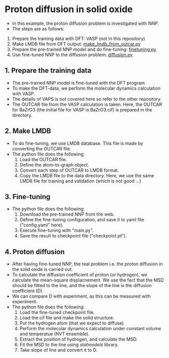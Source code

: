 # Proton diffusion in solid oxide
* In this example, the proton diffusion problem is investigated with NNP.
* The steps are as follows:
1. Prepare the training data with DFT: VASP (not in this repository)
2. Make LMDB file from DFT output: [make_lmdb_from_outcar.py](./make_lmdb_from_outcar.py)
3. Prepare the pre-trained NNP model and do fine-tuning: [finetuning.py](./finetuning.py)
4. Use fine-tuned NNP to the diffusion problem: [diffusion.py](./diffusion.py)

## 1. Prepare the training data
* The pre-trained NNP model is fine-tuned with the DFT program.
* To make the DFT-data, we perform the molecular dynamics calculation with VASP.
* The details of VAPS is not covered here so refer to the other repository.
* The OUTCAR file from the VASP calculation is taken. Here, the OUTCAR for BaZrO3 (the initial file for VASP
  is BaZrO3.cif) is prepared in the directory.

## 2. Make LMDB
* To do fine-tuning, we use LMDB database. This file is made by converting the OUTCAR file.
* The python file does the following:
  1. Load the OUTCAR file.
  2. Define the atom-to-graph object.
  3. Convert each step of OUTCAR to LMDB format.
  4. Copy the LMDB file to the data directory. 
     Here, we use the same LMDB file for training and validation (which is not good ...)

## 3. Fine-tuning
* The python file does the following:
  1. Download the pre-trained NNP from the web.
  2. Define the fine-tuning configuration, and save it to yaml file ("config.yaml" here).
  3. Execute fine-tuning with "main.py".
  4. Save the result to checkpoint file ("checkpoint.pt").

## 4. Proton diffusion
* After having fine-tuned NNP, the real problem i.e. the proton diffusion in the solid oxide is carried out.
* To calculate the diffusion coefficient of proton (or hydrogen), we calculate the mean-square displacnement.
  We use the fact that the MSD should be fitted to the line, and the slope of the line is the diffusion coefficient (D).
* We can compare D with experiment, as this can be measured with experiment.
* The python file does the following:
  1. Load the fine-tuned checkpoint file.
  2. Load the cif file and make the solid structure.
  3. Put the hydrogen atom (that we expect to diffuse).
  4. Perform the molecular dynamics calculation under constant volume and temperatue (NVT ensemble).
  5. Extract the position of hydrogen, and calculate the MSD.
  6. Fit the MSD to the line using *statmodels* library.
  7. Take slope of line and convert it to D.
